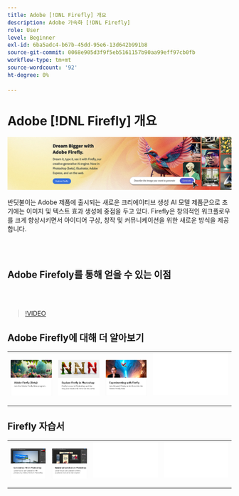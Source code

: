 ```yaml
---
title: Adobe [!DNL Firefly] 개요
description: Adobe 가속화 [!DNL Firefly]
role: User
level: Beginner
exl-id: 6ba5adc4-b67b-45dd-95e6-13d642b991b8
source-git-commit: 0068e905d3f9f5eb5161157b90aa99eff97cb0fb
workflow-type: tm+mt
source-wordcount: '92'
ht-degree: 0%

---
```


# Adobe [!DNL Firefly] 개요

![Firefly 메인 이미지](../assets/firefly.png)

반딧불이는 Adobe 제품에 출시되는 새로운 크리에이티브 생성 AI 모델 제품군으로 초기에는 이미지 및 텍스트 효과 생성에 중점을 두고 있다. Firefly은 창의적인 워크플로우를 크게 향상시키면서 아이디어 구상, 창작 및 커뮤니케이션을 위한 새로운 방식을 제공합니다.

<br> 

## Adobe Firefoly를 통해 얻을 수 있는 이점

<br> 

>[!VIDEO](https://video.tv.adobe.com/v/3416970t1?quality=12&learn=on&hidetitle=true)

## Adobe Firefly에 대해 더 알아보기

<table style="table-layout:fixed">
<tr>
   <td>
      <a href="https://firefly.adobe.com/" target="_blank">
         <img alt="Adobe Firefoly (베타)" src="assets/firefly-beta.png" />
      </a>
  </td>
  <td>
      <a href="https://www.adobe.com/sensei/generative-ai/firefly.html" target="_blank">
         <img alt="Photoshop에서 Firefoly 살펴보기" src="assets/firefly-photoshop.png" />
      </a>
  </td>
  <td>
      <a href="webinar-experimenting.md">
         <img alt="Adobe Firefly 실험" src="assets/webinar-experimenting.png" />
      </a>
  </td>
  <td>
    <img alt="스페이서" src="../assets/Whitespacer.png" />
    <div>
    <br>
  </td>
</tr>
</table>

## Firefly 자습서

<table style="table-layout:fixed">
<tr>
  <td>
      <a href="generative-fill.md">
         <img alt="Photoshop의 생성 채우기" src="assets/generative-fill.png" />
      </a>
  </td>
   <td>
      <a href="web-banner-ad.md">
         <img alt="Photoshop의 배너 광고" src="assets/banner-ad-variations.png" />
      </a>
  </td>
  <td>
    <img alt="스페이서" src="../assets/Whitespacer.png" />
    <div>
    <br>
  </td>
  <td>
    <img alt="스페이서" src="../assets/Whitespacer.png" />
    <div>
    <br>
  </td>
</tr>
</table>
